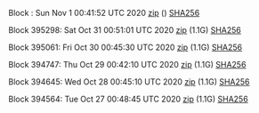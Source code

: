 Block : Sun Nov  1 00:41:52 UTC 2020 [zip](https://dash-bootstrap.ams3.digitaloceanspaces.com/testnet/2020-11-01/bootstrap.dat.zip) () [SHA256](https://dash-bootstrap.ams3.digitaloceanspaces.com/testnet/2020-11-01/sha256.txt)

Block 395298: Sat Oct 31 00:51:01 UTC 2020 [zip](https://dash-bootstrap.ams3.digitaloceanspaces.com/testnet/2020-10-31/bootstrap.dat.zip) (1.1G) [SHA256](https://dash-bootstrap.ams3.digitaloceanspaces.com/testnet/2020-10-31/sha256.txt)

Block 395061: Fri Oct 30 00:45:30 UTC 2020 [zip](https://dash-bootstrap.ams3.digitaloceanspaces.com/testnet/2020-10-30/bootstrap.dat.zip) (1.1G) [SHA256](https://dash-bootstrap.ams3.digitaloceanspaces.com/testnet/2020-10-30/sha256.txt)

Block 394747: Thu Oct 29 00:42:10 UTC 2020 [zip](https://dash-bootstrap.ams3.digitaloceanspaces.com/testnet/2020-10-29/bootstrap.dat.zip) (1.1G) [SHA256](https://dash-bootstrap.ams3.digitaloceanspaces.com/testnet/2020-10-29/sha256.txt)

Block 394645: Wed Oct 28 00:45:10 UTC 2020 [zip](https://dash-bootstrap.ams3.digitaloceanspaces.com/testnet/2020-10-28/bootstrap.dat.zip) (1.1G) [SHA256](https://dash-bootstrap.ams3.digitaloceanspaces.com/testnet/2020-10-28/sha256.txt)

Block 394564: Tue Oct 27 00:48:45 UTC 2020 [zip](https://dash-bootstrap.ams3.digitaloceanspaces.com/testnet/2020-10-27/bootstrap.dat.zip) (1.1G) [SHA256](https://dash-bootstrap.ams3.digitaloceanspaces.com/testnet/2020-10-27/sha256.txt)
